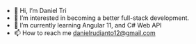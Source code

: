 - 👋 Hi, I’m Daniel Tri
- 👀 I’m interested in becoming a better full-stack development.
- 🌱 I’m currently learning Angular 11, and C# Web API
- 📫 How to reach me danielrudianto12@gmail.com

<!---
danielrudianto/danielrudianto is a ✨ special ✨ repository because its `README.md` (this file) appears on your GitHub profile.
You can click the Preview link to take a look at your changes.
--->
